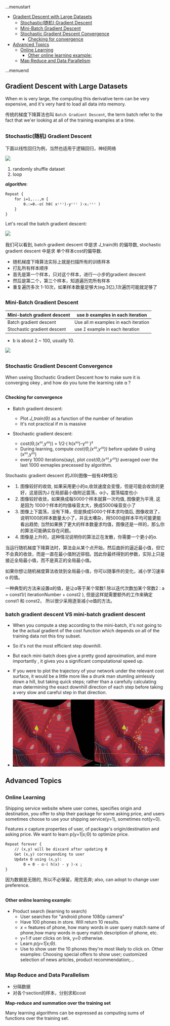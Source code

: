 ...menustart

 - [Gradient Descent with Large Datasets](#f76fe91515c665720b0e43fa5fe0e9dc)
     - [Stochastic(随机) Gradient Descent](#a15f477ff9ba7b33f7616f6feb95b0b1)
     - [Mini-Batch Gradient Descent](#34beb6ea7ec5d6cc52927d78751d4ff9)
     - [Stochastic Gradient Descent Convergence](#85695b2541e3126709fe45b213bef57e)
         - [Checking for convergence](#51e0544e48aab59893bfbf63d0b50570)
 - [Advanced Topics](#41ef0c7e3aa81f83c8172c71f9986dfb)
     - [Online Learning](#1a1b4213089da03d151647442f86c8d5)
         - [Other online learning example:](#5e500c2b37846f8bc8c9fbfbaa15608d)
     - [Map Reduce and Data Parallelism](#046be23b70007e2aedcbe8de6813f338)

...menuend


<h2 id="f76fe91515c665720b0e43fa5fe0e9dc"></h2>

## Gradient Descent with Large Datasets

When m is very large, the computing this derivative term can be very expensive, and it's very hard to load all data into memory.

传统的梯度下降算法也叫 `Batch Gradient Descent`, the term batch refer to the fact that we'er looking at all of the training examples at a time.

<h2 id="a15f477ff9ba7b33f7616f6feb95b0b1"></h2>

### Stochastic(随机) Gradient Descent

下面以线性回归为例，当然也适用于逻辑回归，神经网络

![](../imgs/Stochastic_gradient_descent.png)

 1. randomly shuffle dataset
 2. loop

***algorithm***:

```
Repeat {
    for i=1,...,m {
        θⱼ:=θⱼ-ɑ( hθ( x⁽ⁱ⁾)-y⁽ⁱ⁾ )·xⱼ⁽ⁱ⁾ )
    }
}
```

Let's recall the batch gradient descent:

![](../imgs/03d2529c7168916961bc80f15371971e3eaab7d5.png)

我们可以看到, batch gradient descent 中是求 J_train(θ) 的偏导数, stochastic gradient descent 中是求 单个样本cost的偏导数.

 - 随机梯度下降算法实际上就是扫描所有的训练样本
 - 打乱所有样本顺序
 - 首先是第一个样本，只对这个样本，进行一小步的gradient descent
 - 然后是第二个，第三个样本，知道遍历完所有样本
 - 重复遍历多次 1-10次，如果样本数量足够大(eg.3亿),1次遍历可能就足够了

<h2 id="34beb6ea7ec5d6cc52927d78751d4ff9"></h2>

### Mini-Batch Gradient Descent

Mini-batch gradient descent | use *b* examples in each iteration
--- | ---
Batch gradient descent | Use all *m* examples in each iteration
Stochastic gradient descent | use *1* example in each iteration

 - b is about 2 ~ 100, usually 10.

![](../imgs/mini_batch_gradient_descent.png)

<h2 id="85695b2541e3126709fe45b213bef57e"></h2>

### Stochastic Gradient Descent Convergence

When useing Stochastic Gradient Descent how to make sure it is converging okey , and how do you tune the learning rate ɑ ?



<h2 id="51e0544e48aab59893bfbf63d0b50570"></h2>

#### Checking for convergence

 - Batch gradient descent:
    - Plot *J_train(Θ)* as a function of the number of iteration
    - It's not practical if m is massive

 - Stochastic gradient descent:
    - cost(Θ,(x⁽ⁱ⁾,y⁽ⁱ⁾)) = 1/2·( h(x⁽ⁱ⁾)-y⁽ⁱ⁾ )² 
    - During learning, compute *cost(Θ,(x⁽ⁱ⁾,y⁽ⁱ⁾))* before update Θ using (x⁽ⁱ⁾,y⁽ⁱ⁾)
    - every 1000 iterations(say), plot *cost(Θ,(x⁽ⁱ⁾,y⁽ⁱ⁾))* averaged over the last 1000 exmaples precessed by algorithm.
    
Stochastic gradient descent 的J(Θ)图像一般有4种情况:

 - 1. 图像较好的收敛, 如果采用更小的ɑ,收敛速度会变慢，但是可能会收敛的更好，这是因为J 在局部最小值附近震荡，ɑ小，震荡幅度也小
 - 2. 图像较好收敛，如果换成每5000个样本就算一次均值, 图像更为平滑, 这是因为 1000个样本的均值噪音太大，换成5000噪音变小了
 - 3. 图像上下震荡，没有下降，但是换成5000个样本求均值后, 图像收敛了，说明1000的样本数量太小了，并且太嘈杂，用5000组样本平均可能更能看出趋势; 当然如果换了更大的样本数量求均值，图像还是一样的，那么你的算法可能确实存在问题。
 - 4. 图像是上升的，这种情况说明你的算法正在发散，你需要一个更小的ɑ.

当运行随机梯度下降算法时，算法会从某个点开始，然后曲折的逼近最小值，但它不会真的收敛，而是一直在最小值附近徘徊。因此你最终得到的参数，实际上只是接近全局最小值，而不是真正的全局最小值。

如果你想让随机梯度算法收敛到全局最小值，你可以随事件的变化，减小学习速率 ɑ 的值。

一种典型的方法来设置ɑ的值，是让ɑ等于某个常数1 除以迭代次数加某个常数2 : a = const1/( iterationNumber + const2 ), 但是这样就需要额外的工作来确定 const1 和 const2， 所以很少采用逐渐减小ɑ值的方法。


### batch gradient descent VS mini-batch gradient descent

 - When you compute a step according to the mini-batch, it's not going to be the actual gradient of the cost function which depends on all of the training data not this tiny subset. 
 - So it's not the most efficient step downhill. 
 - But each mini-batch does give a pretty good aproximation, and more importantly , it gives you a significant computational speed up. 
 - If you were to plot the trajectory of your network under the relevant cost surface, it would be a little more like a drunk man stumling aimlessly down a hill, but taking quick steps;  rather than a carefully calculating man determining the exact downhill direction of each step before taking a very slow and careful step in that direction. 

 - ![](../imgs/ml_bpg_110.png)



<h2 id="41ef0c7e3aa81f83c8172c71f9986dfb"></h2>

## Advanced Topics

<h2 id="1a1b4213089da03d151647442f86c8d5"></h2>

### Online Learning

Shipping service website where user comes, specifies origin and destination, you offer to ship their package for some asking price, and users sometimes choose to use your shipping service(y=1), sometimes not(y=0).

Features *x* capture properties of user, of package's origin/destination and asking price. We want to learn p(y=1|x;Θ) to optimize price.

```
Repeat forever {
    // (x,y) will be discard after updating Θ
    Get (x,y) corresponding to user
    Update Θ using (x,y):
        Θ = Θ - ɑ·( h(x) - y )·x ;
}
```

因为数据是无限的, 所以不必保留，用完丢弃; also, can adopt to change user preference.

<h2 id="5e500c2b37846f8bc8c9fbfbaa15608d"></h2>

#### Other online learning example:

 - Product search (learning to search)
    - User searches for "android phone 1080p camera"
    - Have 100 phones in store. Will return 10 results.
    - *x* = features of phone, how many words in user query match name of phone,how many words in query match description of phone, etc.
    - y=1 if user clicks on link, y=0 otherwise.
    - Learn *p(y=1|x;Θ)*.
    - Use to show user the 10 phones they're most likely to click on. Other examples: Choosing special offers to show user; customized selection of news articles, product recommendation;...

<h2 id="046be23b70007e2aedcbe8de6813f338"></h2>

### Map Reduce and Data Parallelism

 - 分隔数据
 - 对各个section的样本，分别求和cost

**Map-reduce and summation over the training set**

Many learning algorithms can be expressed as computing sums of functions over the training set.


